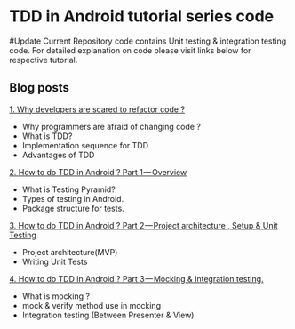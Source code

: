 TDD in Android tutorial series code
=============
#Update
Current  Repository code contains Unit testing & integration testing code. 
For detailed explanation on code please visit links below for respective tutorial.


## Blog posts
[1. Why developers are scared to refactor code ?](https://medium.com/@nileshjarad/why-developers-scared-to-refactor-code-47efd1b854e7#.kdlurj9x9)

* Why programmers are afraid of changing code ? 
* What is TDD?
* Implementation sequence for TDD
* Advantages of TDD

[2. How to do TDD in Android ? Part 1 — Overview](https://medium.com/@nileshjarad/how-to-do-tdd-in-android-90f013d91d7f#.hgtl1boej)

* What is Testing Pyramid? 
* Types of testing in Android.
* Package structure for tests.

[3. How to do TDD in Android ? Part 2 — Project architecture , Setup & Unit Testing](https://medium.com/@nileshjarad/how-to-do-tdd-in-android-part-2-project-architecture-setup-unit-testing-77cdd1d6aa3a)

* Project architecture(MVP)
* Writing Unit Tests

[4. How to do TDD in Android ? Part 3 — Mocking & Integration testing.](https://medium.com/mobility/how-to-do-tdd-in-android-part-3-mocking-integration-testing-60b057840db6#.bhfjkgxvz)

* What is mocking ?
* mock & verify method use in mocking
* Integration testing (Between Presenter & View)

